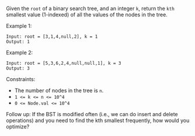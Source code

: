 Given the `root` of a binary search tree, and an integer `k`, return the `kth` smallest value (1-indexed) of all the values of the nodes in the tree.

Example 1:

```
Input: root = [3,1,4,null,2], k = 1
Output: 1
```

Example 2:

```
Input: root = [5,3,6,2,4,null,null,1], k = 3
Output: 3
```

Constraints:

- The number of nodes in the tree is `n`.
- `1 <= k <= n <= 10^4`
- `0 <= Node.val <= 10^4`

Follow up: If the BST is modified often (i.e., we can do insert and delete operations) and you need to find the kth smallest frequently, how would you optimize?
